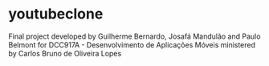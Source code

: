 # youtubeclone
Final project developed by Guilherme Bernardo, Josafá Mandulão and Paulo Belmont for DCC917A - Desenvolvimento de Aplicações Móveis  ministered by Carlos Bruno de Oliveira Lopes
